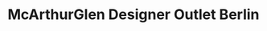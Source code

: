 ---
title: "McArthurGlen Designer Outlet Berlin"
url: /wustermark/mcarthurglen-designer-outlet-berlin/
shop: Einkaufszentrum
---